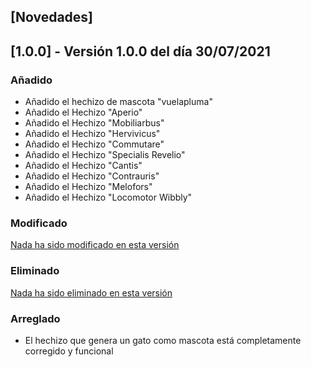 ## [Novedades]

## [1.0.0] - Versión 1.0.0 del día 30/07/2021
### Añadido
- Añadido el hechizo de mascota "vuelapluma"
- Añadido el Hechizo "Aperio"
- Añadido el Hechizo "Mobiliarbus"
- Añadido el Hechizo "Hervivicus"
- Añadido el Hechizo "Commutare"
- Añadido el Hechizo "Specialis Revelio"
- Añadido el Hechizo "Cantis"
- Añadido el Hechizo "Contrauris"
- Añadido el Hechizo "Melofors"
- Añadido el Hechizo "Locomotor Wibbly"

### Modificado
<U>Nada ha sido modificado en esta versión</U>

### Eliminado
<U>Nada ha sido eliminado en esta versión</U>

### Arreglado
- El hechizo que genera un gato como mascota está completamente corregido y funcional

